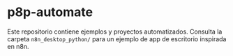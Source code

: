 # p8p-automate

Este repositorio contiene ejemplos y proyectos automatizados. Consulta la carpeta `n8n_desktop_python/` para un ejemplo de app de escritorio inspirada en n8n.
